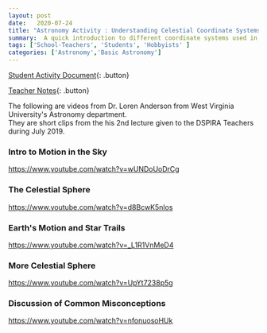 ```yaml
---
layout: post
date:   2020-07-24
title: "Astronomy Activity : Understanding Celestial Coordinate Systems"
summary:  A quick introduction to different coordinate systems used in astronomy
tags: ['School-Teachers', 'Students', 'Hobbyists' ]
categories: ['Astronomy','Basic Astronomy'] 
---
```


[Student Activity Document](https://docs.google.com/document/d/1hlc1SBIF0k_CGa8UhYB3Bi1jVJp1-mBKM7ouzOqZ1gY/edit?usp=sharing){: .button}

[Teacher Notes](https://docs.google.com/document/d/1JVFn5d4mhCN-fU2JmSMRD95g3N5xwSbFM94TUpAUe3k/edit?usp=sharing){: .button}
    
The following are videos from Dr. Loren Anderson from West Virginia University's Astronomy department.  
They are short clips from the his 2nd lecture given to the DSPIRA Teachers during July 2019.

### Intro to Motion in the Sky

https://www.youtube.com/watch?v=wUNDoUoDrCg

### The Celestial Sphere

https://www.youtube.com/watch?v=d8BcwK5nlos

### Earth's Motion and Star Trails

https://www.youtube.com/watch?v=_L1R1VnMeD4

### More Celestial Sphere

https://www.youtube.com/watch?v=UpYt7238p5g

### Discussion of Common Misconceptions

https://www.youtube.com/watch?v=nfonuosoHUk



